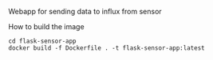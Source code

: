 Webapp for sending data to influx from sensor

How to build the image
```
cd flask-sensor-app
docker build -f Dockerfile . -t flask-sensor-app:latest
```